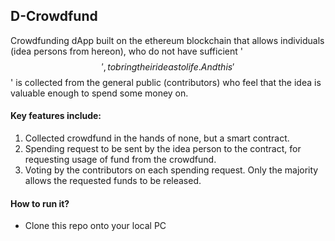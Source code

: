 ## D-Crowdfund
 Crowdfunding dApp built on the ethereum blockchain that allows individuals (idea persons from hereon), who do not have sufficient '$$', to bring their ideas to life. And this '$$' is collected from the general public (contributors) who feel that the idea is valuable enough to spend some money on.

#### Key features include:
1. Collected crowdfund in the hands of none, but a smart contract.
2. Spending request to be sent by the idea person to the contract, for requesting usage of fund from the crowdfund.
3. Voting by the contributors on each spending request. Only the majority allows the requested funds to be released.

#### How to run it?
* Clone this repo onto your local PC
